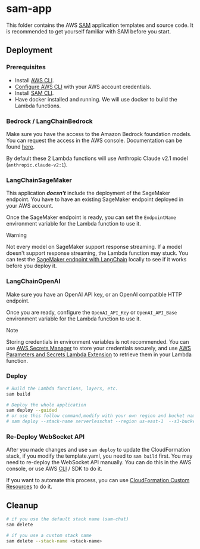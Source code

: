 # sam-app

This folder contains the AWS [SAM](https://docs.aws.amazon.com/serverless-application-model/latest/developerguide/what-is-sam.html) application templates and source code. It is recommended to get yourself familiar with SAM before you start.

## Deployment

### Prerequisites

- Install [AWS CLI](https://docs.aws.amazon.com/cli/latest/userguide/getting-started-install.html).
- [Configure AWS CLI](https://docs.aws.amazon.com/cli/latest/userguide/cli-configure-files.html#cli-configure-files-methods) with your AWS account credentials.
- Install [SAM CLI](https://docs.aws.amazon.com/serverless-application-model/latest/developerguide/install-sam-cli.html).
- Have docker installed and running. We will use docker to build the Lambda functions.

### Bedrock / LangChainBedrock

Make sure you have the access to the Amazon Bedrock foundation models. You can request the access in the AWS console. Documentation can be found [here](https://docs.aws.amazon.com/bedrock/latest/userguide/model-access.html).

By default these 2 Lambda functions will use Anthropic Claude v2.1 model (`anthropic.claude-v2:1`).

### LangChainSageMaker

This application **_doesn't_** include the deployment of the SageMaker endpoint. You have to have an existing SageMaker endpoint deployed in your AWS account.

Once the SageMaker endpoint is ready, you can set the `EndpointName` environment variable for the Lambda function to use it.

> [!WARNING]
> Not every model on SageMaker support response streaming. If a model doesn't support response streaming, the Lambda function may stuck. You can test the [SageMaker endpoint with LangChain](https://python.langchain.com/docs/integrations/llms/sagemaker) locally to see if it works before you deploy it.

### LangChainOpenAI

Make sure you have an OpenAI API key, or an OpenAI compatible HTTP endpoint.

Once you are ready, configure the `OpenAI_API_Key` or `OpenAI_API_Base` environment variable for the Lambda function to use it.

> [!NOTE]
> Storing credentials in environment variables is not recommended. You can use [AWS Secrets Manager](https://aws.amazon.com/secrets-manager/) to store your credentials securely, and use [AWS Parameters and Secrets Lambda Extension](https://docs.aws.amazon.com/secretsmanager/latest/userguide/retrieving-secrets_lambda.html) to retrieve them in your Lambda function.

### Deploy

```bash
# Build the Lambda functions, layers, etc.
sam build

# Deploy the whole application
sam deploy --guided
# or use this follow command,modify with your own region and bucket name
# sam deploy --stack-name serverlesschat --region us-east-1  --s3-bucket yourbucketname --capabilities CAPABILITY_NAMED_IAM
```

### Re-Deploy WebSocket API

After you made changes and use `sam deploy` to update the CloudFormation stack, if you modify the template.yaml, you need to `sam build` first.
You may need to re-deploy the WebSocket API manually. You can do this in the AWS console, or use AWS [CLI](https://awscli.amazonaws.com/v2/documentation/api/latest/reference/apigatewayv2/create-deployment.html) / SDK to do it.

If you want to automate this process, you can use [CloudFormation Custom Resources](https://docs.aws.amazon.com/AWSCloudFormation/latest/UserGuide/template-custom-resources.html) to do it.

## Cleanup

```bash
# if you use the default stack name (sam-chat)
sam delete

# if you use a custom stack name
sam delete --stack-name <stack-name>
```
